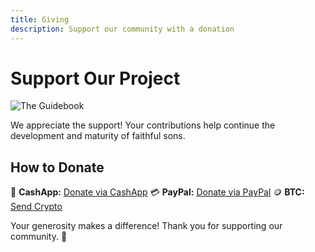 ```yaml
---
title: Giving
description: Support our community with a donation
---
```


# Support Our Project

![The Guidebook](/img/scales2.png)

We appreciate the support! Your contributions help continue the development and maturity of faithful sons.

## How to Donate

💸 **CashApp:** [Donate via CashApp](https://cash.me/$ancientpathsio)
💳 **PayPal:** [Donate via PayPal](https://paypal.me/ancientpathsio)
🪙 **BTC:** [Send Crypto](https://btc.com/ancientpathsio)

Your generosity makes a difference! Thank you for supporting our community. 🙌

